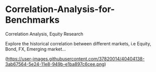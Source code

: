 # Correlation-Analysis-for-Benchmarks
Correlation Analysis, Equity Research

Explore the historical correlation between different markets, i.e Equity, Bond, FX, Emerging market...

(https://user-images.githubusercontent.com/37820014/40404138-3ab67564-5e24-11e8-949b-e1ba897c6cee.png)

